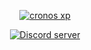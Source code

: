 <p align="center">
  <a href="https://github.com/cronos-team/cronos-xp">
    <img src="https://cdn.discordapp.com/attachments/792903485594665000/848942478286520370/XPPRUEBA.png" alt="cronos xp" />
  </a>
</p> 

<p align="center">
  <a href="https://discord.gg/eXrQv9e699">
    <img src="https://discord.com/api/guilds/841765316619141190/widget.png" alt="Discord server"/>
  </a>
</p>  
